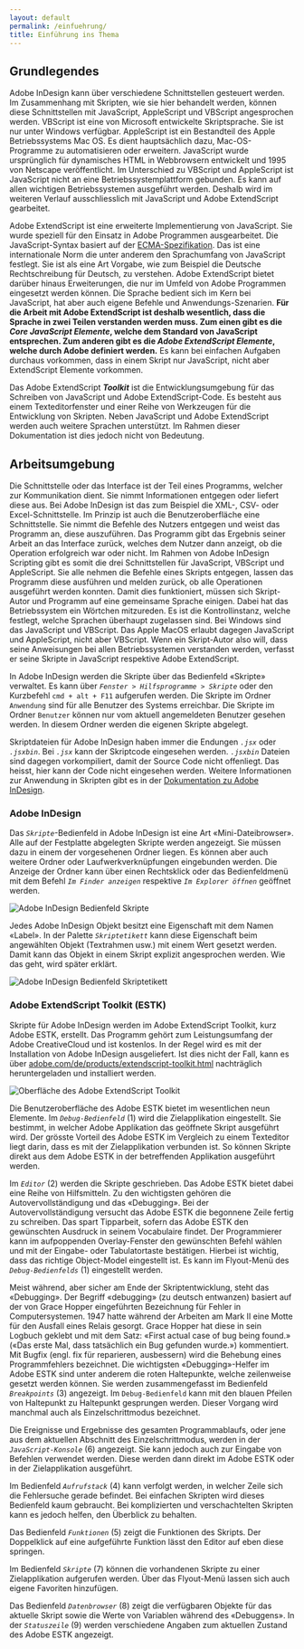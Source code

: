 ```yaml
---
layout: default
permalink: /einfuehrung/
title: Einführung ins Thema
---
```


## Grundlegendes

Adobe InDesign kann über verschiedene Schnittstellen gesteuert werden. Im Zusammenhang mit Skripten, wie sie hier behandelt werden, können diese Schnittstellen mit JavaScript, AppleScript und VBScript angesprochen werden. VBScript ist eine von Microsoft entwickelte Skriptsprache. Sie ist nur unter Windows verfügbar. AppleScript ist ein Bestandteil des Apple Betriebssystems Mac OS. Es dient hauptsächlich dazu, Mac-OS-Programme zu automatisieren oder erweitern. JavaScript wurde ursprünglich für dynamisches HTML in Webbrowsern entwickelt und 1995 von Netscape veröffentlicht. Im Unterschied zu VBScript und AppleScript ist JavaScript nicht an eine Betriebssystemplattform gebunden. Es kann auf allen wichtigen Betriebssystemen ausgeführt werden. Deshalb wird im weiteren Verlauf ausschliesslich mit JavaScript und Adobe ExtendScript gearbeitet. 

Adobe ExtendScript ist eine erweiterte Implementierung von JavaScript. Sie wurde speziell für den Einsatz in Adobe Programmen ausgearbeitet. Die JavaScript-Syntax basiert auf der [ECMA-Spezifikation][3]. Das ist eine internationale Norm die unter anderem den Sprachumfang von JavaScript festlegt. Sie ist als eine Art Vorgabe, wie zum Beispiel die Deutsche Rechtschreibung für Deutsch, zu verstehen. Adobe ExtendScript bietet darüber hinaus Erweiterungen, die nur im Umfeld von Adobe Programmen eingesetzt werden können. Die Sprache bedient sich im Kern bei JavaScript, hat aber auch eigene Befehle und Anwendungs-Szenarien. **Für die Arbeit mit Adobe ExtendScript ist deshalb wesentlich, dass die Sprache in zwei Teilen verstanden werden muss. Zum einen gibt es die *Core JavaScript Elemente*, welche dem Standard von JavaScript entsprechen. Zum anderen gibt es die *Adobe ExtendScript Elemente*, welche durch Adobe definiert werden.** Es kann bei einfachen Aufgaben durchaus vorkommen, dass in einem Skript nur JavaScript, nicht aber ExtendScript Elemente vorkommen.

Das Adobe ExtendScript ***Toolkit*** ist die Entwicklungsumgebung für das Schreiben von JavaScript und Adobe ExtendScript-Code. Es besteht aus einem Texteditorfenster und einer Reihe von Werkzeugen für die Entwicklung von Skripten. Neben JavaScript und Adobe ExtendScript werden auch weitere Sprachen unterstützt. Im Rahmen dieser Dokumentation ist dies jedoch nicht von Bedeutung.

## Arbeitsumgebung

Die Schnittstelle oder das Interface ist der Teil eines Programms, welcher zur Kommunikation dient. Sie nimmt Informationen entgegen oder liefert diese aus. Bei Adobe InDesign ist das zum Beispiel die XML-, CSV- oder Excel-Schnittstelle. Im Prinzip ist auch die Benutzeroberfläche eine Schnittstelle. Sie nimmt die Befehle des Nutzers entgegen und weist das Programm an, diese auszuführen. Das Programm gibt das Ergebnis seiner Arbeit an das Interface zurück, welches dem Nutzer dann anzeigt, ob die Operation erfolgreich war oder nicht. Im Rahmen von Adobe InDesign Scripting gibt es somit die drei Schnittstellen für JavaScript, VBScript und AppleScript. Sie alle nehmen die Befehle eines Skripts entgegen, lassen das Programm diese ausführen und melden zurück, ob alle Operationen ausgeführt werden konnten. Damit dies funktioniert, müssen sich Skript-Autor und Programm auf eine gemeinsame Sprache einigen. Dabei hat das Betriebssystem ein Wörtchen mitzureden. Es ist die Kontrollinstanz, welche festlegt, welche Sprachen überhaupt zugelassen sind. Bei Windows sind das JavaScript und VBScript. Das Apple MacOS erlaubt dagegen JavaScript und AppleScript, nicht aber VBScript. Wenn ein Skript-Autor also will, dass seine Anweisungen bei allen Betriebssystemen verstanden werden, verfasst er seine Skripte in JavaScript respektive Adobe ExtendScript. 

In Adobe InDesign werden die Skripte über das Bedienfeld «Skripte» verwaltet. Es kann über *`Fenster > Hilfsprogramme > Skripte`* oder den Kurzbefehl `cmd + alt + F11` aufgerufen werden. Die Skripte im Ordner `Anwendung` sind für alle Benutzer des Systems erreichbar. Die Skripte im Ordner `Benutzer` können nur vom aktuell angemeldeten Benutzer gesehen werden. In diesem Ordner werden die eigenen Skripte abgelegt.

Skriptdateien für Adobe InDesign haben immer die Endungen *`.jsx`* oder *`.jsxbin`*. Bei *`.jsx`* kann der Skriptcode eingesehen werden. *`.jsxbin`* Dateien sind dagegen vorkompiliert, damit der Source Code nicht offenliegt. Das heisst, hier kann der Code nicht eingesehen werden. Weitere Informationen zur Anwendung in Skripten gibt es in der [Dokumentation zu Adobe InDesign][4].

### Adobe InDesign

Das *`Skripte`*-Bedienfeld in Adobe InDesign ist eine Art «Mini-Dateibrowser». Alle auf der Festplatte abgelegten Skripte werden angezeigt. Sie müssen dazu in einem der vorgesehenen Ordner liegen. Es können aber auch weitere Ordner oder Laufwerkverknüpfungen eingebunden werden. Die Anzeige der Ordner kann über einen Rechtsklick oder das Bedienfeldmenü mit dem Befehl *`Im Finder anzeigen`* respektive *`Im Explorer öffnen`* geöffnet werden. 

![Adobe InDesign Bedienfeld Skripte](img/id-skriptepanel.png "Bedienfeld Skripte")

Jedes Adobe InDesign Objekt besitzt eine Eigenschaft mit dem Namen «Label». In der Palette *`Skriptetikett`* kann diese Eigenschaft beim angewählten Objekt (Textrahmen usw.) mit einem Wert gesetzt werden. Damit kann das Objekt in einem Skript explizit angesprochen werden. Wie das geht, wird später erklärt.

![Adobe InDesign Bedienfeld Skriptetikett](img/id-skriptetikett.png "Bedienfeld Skriptetikett")

### Adobe ExtendScript Toolkit (ESTK)

Skripte für Adobe InDesign werden im Adobe ExtendScript Toolkit, kurz Adobe ESTK, erstellt. Das Programm gehört zum Leistungsumfang der Adobe CreativeCloud und ist kostenlos. In der Regel wird es mit der Installation von Adobe InDesign ausgeliefert. Ist dies nicht der Fall, kann es über [adobe.com/de/products/extendscript-toolkit.html][5] nachträglich heruntergeladen und installiert werden. 

![Oberfläche des Adobe ExtendScript Toolkit](img/benutzeroberflaeche.png "Adobe ESTK")

Die Benutzeroberfläche des Adobe ESTK bietet im wesentlichen neun Elemente. Im *`Debug-Bedienfeld`* (1) wird die Zielapplikation eingestellt. Sie bestimmt, in welcher Adobe Applikation das geöffnete Skript ausgeführt wird. Der grösste Vorteil des Adobe ESTK im Vergleich zu einem Texteditor liegt darin, dass es mit der Zielapplikation verbunden ist. So können Skripte direkt aus dem Adobe ESTK in der betreffenden Applikation ausgeführt werden.

Im *`Editor`* (2) werden die Skripte geschrieben. Das Adobe ESTK bietet dabei eine Reihe von Hilfsmitteln. Zu den wichtigsten gehören die Autovervollständigung und das «Debugging». Bei der Autovervollständigung versucht das Adobe ESTK die begonnene Zeile fertig zu schreiben. Das spart Tipparbeit, sofern das Adobe ESTK den gewünschten Ausdruck in seinem Vocabulaire findet. Der Programmierer kann im aufpoppenden Overlay-Fenster den gewünschten Befehl wählen und mit der Eingabe- oder Tabulatortaste bestätigen. Hierbei ist wichtig, dass das richtige Object-Model eingestellt ist. Es kann im Flyout-Menü des *`Debug-Bedienfelds`* (1) eingestellt werden. 

Meist während, aber sicher am Ende der Skriptentwicklung, steht das «Debugging». Der Begriff «debugging» (zu deutsch entwanzen) basiert auf der von Grace Hopper eingeführten Bezeichnung für Fehler in Computersystemen. 1947 hatte während der Arbeiten am Mark II eine Motte für den Ausfall eines Relais gesorgt. Grace Hopper hat diese in sein Logbuch geklebt und mit dem Satz: «First actual case of bug being found.» («Das erste Mal, dass tatsächlich ein Bug gefunden wurde.») kommentiert. Mit Bugfix (engl. fix für reparieren, ausbessern) wird die Behebung eines Programmfehlers bezeichnet. Die wichtigsten «Debugging»-Helfer im Adobe ESTK sind unter anderem die roten Haltepunkte, welche zeilenweise gesetzt werden können. Sie werden zusammengefasst im Bedienfeld *`Breakpoints`* (3) angezeigt. Im `Debug-Bedienfeld` kann mit den blauen Pfeilen von Haltepunkt zu Haltepunkt gesprungen werden. Dieser Vorgang wird manchmal auch als Einzelschrittmodus bezeichnet.

Die Ereignisse und Ergebnisse des gesamten Programmablaufs, oder jene aus dem aktuellen Abschnitt des Einzelschrittmodus, werden in der *`JavaScript-Konsole`* (6) angezeigt. Sie kann jedoch auch zur Eingabe von Befehlen verwendet werden. Diese werden dann direkt im Adobe ESTK oder in der Zielapplikation ausgeführt.

Im Bedienfeld *`Aufrufstack`* (4) kann verfolgt werden, in welcher Zeile sich die Fehlersuche gerade befindet. Bei einfachen Skripten wird dieses Bedienfeld kaum gebraucht. Bei komplizierten und verschachtelten Skripten kann es jedoch helfen, den Überblick zu behalten.

Das Bedienfeld *`Funktionen`* (5) zeigt die Funktionen des Skripts. Der Doppelklick auf eine aufgeführte Funktion lässt den Editor auf eben diese springen.

Im Bedienfeld *`Skripte`* (7) können die vorhandenen Skripte zu einer Zielapplikation aufgerufen werden. Über das Flyout-Menü lassen sich auch eigene Favoriten hinzufügen.

Das Bedienfeld *`Datenbrowser`* (8) zeigt die verfügbaren Objekte für das aktuelle Skript sowie die Werte von Variablen während des «Debuggens». In der *`Statuszeile`* (9) werden verschiedene Angaben zum aktuellen Zustand des Adobe ESTK angezeigt.



[3]:http://www.ecma-international.org/publications/standards/Ecma-262.htm
[4]:https://helpx.adobe.com/de/indesign/using/scripting.html
[5]:https://www.adobe.com/de/products/extendscript-toolkit.html